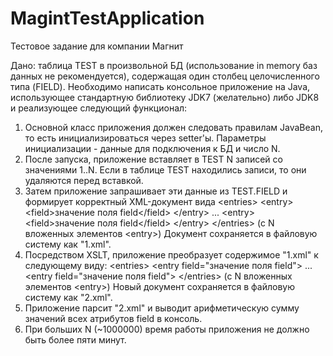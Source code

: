 # MagintTestApplication
Тестовое задание для компании Магнит

Дано: таблица TEST в произвольной БД (использование in memory баз данных не рекомендуется),
содержащая один столбец целочисленного типа (FIELD).
Необходимо написать консольное приложение на Java, использующее стандартную библиотеку JDK7
(желательно) либо JDK8 и реализующее следующий функционал:
1. Основной класс приложения должен следовать правилам JavaBean, то есть инициализироваться
через setter&#39;ы. Параметры инициализации - данные для подключения к БД и число N.
2. После запуска, приложение вставляет в TEST N записей со значениями 1..N. Если в таблице TEST
находились записи, то они удаляются перед вставкой.
3. Затем приложение запрашивает эти данные из TEST.FIELD и формирует корректный XML-документ
вида
&lt;entries&gt;
&lt;entry&gt;
&lt;field&gt;значение поля field&lt;/field&gt;
&lt;/entry&gt;
...
&lt;entry&gt;
&lt;field&gt;значение поля field&lt;/field&gt;
&lt;/entry&gt;
&lt;/entries&gt;
(с N вложенных элементов &lt;entry&gt;)
Документ сохраняется в файловую систему как &quot;1.xml&quot;.
4. Посредством XSLT, приложение преобразует содержимое &quot;1.xml&quot; к следующему виду:
&lt;entries&gt;
&lt;entry field=&quot;значение поля field&quot;&gt;
...
&lt;entry field=&quot;значение поля field&quot;&gt;
&lt;/entries&gt;
(с N вложенных элементов &lt;entry&gt;)
Новый документ сохраняется в файловую систему как &quot;2.xml&quot;.
5. Приложение парсит &quot;2.xml&quot; и выводит арифметическую сумму значений всех атрибутов field в
консоль.
6. При больших N (~1000000) время работы приложения не должно быть более пяти минут.
